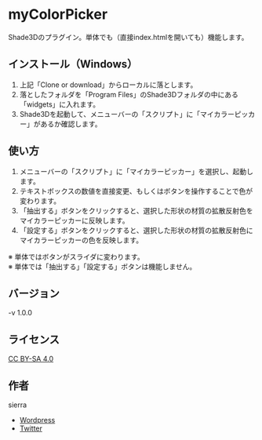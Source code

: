# myColorPicker
Shade3Dのプラグイン。単体でも（直接index.htmlを開いても）機能します。

## インストール（Windows）
1. 上記「Clone or download」からローカルに落とします。
2. 落としたフォルダを「Program Files」のShade3Dフォルダの中にある「widgets」に入れます。
3. Shade3Dを起動して、メニューバーの「スクリプト」に「マイカラーピッカー」があるか確認します。

## 使い方
1. メニューバーの「スクリプト」に「マイカラーピッカー」を選択し、起動します。
2. テキストボックスの数値を直接変更、もしくはボタンを操作することで色が変わります。
3. 「抽出する」ボタンをクリックすると、選択した形状の材質の拡散反射色をマイカラーピッカーに反映します。
4. 「設定する」ボタンをクリックすると、選択した形状の材質の拡散反射色にマイカラーピッカーの色を反映します。

※ 単体ではボタンがスライダに変わります。  
※ 単体では「抽出する」「設定する」ボタンは機能しません。

## バージョン
-v 1.0.0

## ライセンス
[CC BY-SA 4.0](https://creativecommons.org/licenses/by-sa/4.0/)

## 作者
sierra  
- [Wordpress](http://tenteroring.luna.ddns.vc/sierra/)  
- [Twitter](https://twitter.com/sierra2501?lang=ja)
